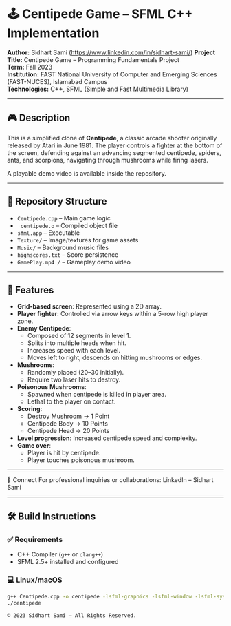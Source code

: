 # 🕹️ Centipede Game – SFML C++ Implementation

**Author:** Sidhart Sami (https://www.linkedin.com/in/sidhart-sami/)
**Project Title:** Centipede Game – Programming Fundamentals Project  
**Term:** Fall 2023  
**Institution:** FAST National University of Computer and Emerging Sciences (FAST-NUCES), Islamabad Campus  
**Technologies:** C++, SFML (Simple and Fast Multimedia Library)

---

## 🎮 Description

This is a simplified clone of **Centipede**, a classic arcade shooter originally released by Atari in June 1981. The player controls a fighter at the bottom of the screen, defending against an advancing segmented centipede, spiders, ants, and scorpions, navigating through mushrooms while firing lasers.

A playable demo video is available inside the repository.

---

## 📁 Repository Structure
- `Centipede.cpp` – Main game logic
- ` centipede.o` – Compiled object file
- `sfml.app` – Executable
- `Texture/` – Image/textures for game assets
- `Music/` – Background music files
- `highscores.txt` – Score persistence
- `GamePlay.mp4 /` – Gameplay demo video
---
## 🧩 Features

- **Grid-based screen**: Represented using a 2D array.
- **Player fighter**: Controlled via arrow keys within a 5-row high player zone.
- **Enemy Centipede**:
  - Composed of 12 segments in level 1.
  - Splits into multiple heads when hit.
  - Increases speed with each level.
  - Moves left to right, descends on hitting mushrooms or edges.
- **Mushrooms**:
  - Randomly placed (20–30 initially).
  - Require two laser hits to destroy.
- **Poisonous Mushrooms**:
  - Spawned when centipede is killed in player area.
  - Lethal to the player on contact.
- **Scoring**:
  - Destroy Mushroom → 1 Point
  - Centipede Body → 10 Points
  - Centipede Head → 20 Points
- **Level progression**: Increased centipede speed and complexity.
- **Game over**:
  - Player is hit by centipede.
  - Player touches poisonous mushroom.

---
🔗 Connect
For professional inquiries or collaborations:
LinkedIn – Sidhart Sami

---

## 🛠️ Build Instructions

### ✅ Requirements
- C++ Compiler (`g++` or `clang++`)
- SFML 2.5+ installed and configured

### 💻 Linux/macOS
```bash
g++ Centipede.cpp -o centipede -lsfml-graphics -lsfml-window -lsfml-system -lsfml-audio
./centipede

© 2023 Sidhart Sami – All Rights Reserved.


